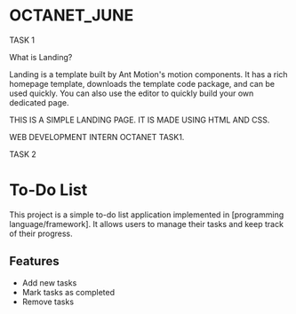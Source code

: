 # OCTANET_JUNE

TASK 1

What is Landing?

Landing is a template built by Ant Motion's motion components. It has a rich homepage template, downloads the template code package, and can be used quickly. You can also use the editor to quickly build your own dedicated page.

THIS IS A SIMPLE LANDING PAGE. IT IS MADE USING HTML AND CSS.

WEB DEVELOPMENT INTERN OCTANET TASK1.

TASK 2

# To-Do List

This project is a simple to-do list application implemented in [programming language/framework]. It allows users to manage their tasks and keep track of their progress.

## Features

- Add new tasks
- Mark tasks as completed
- Remove tasks
